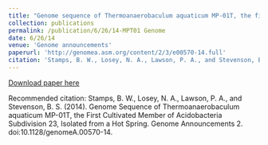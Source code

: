 ```yaml
---
title: "Genome sequence of Thermoanaerobaculum aquaticum MP-01T, the first cultivated member of Acidobacteria subdivision 23, isolated from a hot spring"
collection: publications
permalink: /publication/6/26/14-MPT01 Genome
date: 6/26/14
venue: 'Genome announcements'
paperurl: 'http://genomea.asm.org/content/2/3/e00570-14.full'
citation: 'Stamps, B. W., Losey, N. A., Lawson, P. A., and Stevenson, B. S. (2014). Genome Sequence of Thermoanaerobaculum aquaticum MP-01T, the First Cultivated Member of Acidobacteria Subdivision 23, Isolated from a Hot Spring. Genome Announcements 2. doi:10.1128/genomeA.00570-14.'
---
```


<a href='http://genomea.asm.org/content/2/3/e00570-14.full'>Download paper here</a>

Recommended citation: Stamps, B. W., Losey, N. A., Lawson, P. A., and Stevenson, B. S. (2014). Genome Sequence of Thermoanaerobaculum aquaticum MP-01T, the First Cultivated Member of Acidobacteria Subdivision 23, Isolated from a Hot Spring. Genome Announcements 2. doi:10.1128/genomeA.00570-14.